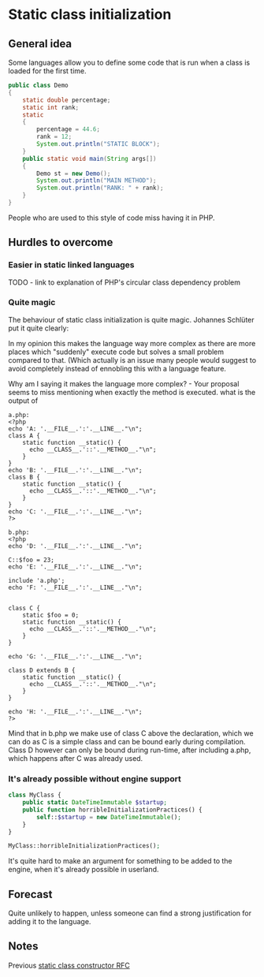 # Static class initialization

## General idea

Some languages allow you to define some code that is run when a class is loaded for the first time.

```java
public class Demo
{
    static double percentage;
    static int rank;
    static
    {
        percentage = 44.6;
        rank = 12;
        System.out.println("STATIC BLOCK");
    }
    public static void main(String args[])
    {
        Demo st = new Demo();
        System.out.println("MAIN METHOD");
        System.out.println("RANK: " + rank);
    }
}
```

People who are used to this style of code miss having it in PHP.

## Hurdles to overcome

### Easier in static linked languages

TODO - link to explanation of PHP's circular class dependency problem

### Quite magic

The behaviour of static class initialization is quite magic. Johannes Schlüter put it quite clearly:

  In my opinion this makes the language way more complex as there are more
  places which "suddenly" execute code but solves a small problem compared
  to that. (Which actually is an issue many people would suggest to avoid
  completely instead of ennobling this with a language feature.

  Why am I saying it makes the language more complex? - Your proposal
  seems to miss mentioning when exactly the method is executed. what is
  the output of

```
a.php:
<?php
echo 'A: '.__FILE__.':'.__LINE__."\n";
class A {
    static function __static() {
      echo __CLASS__.'::'.__METHOD__."\n";
    }
}
echo 'B: '.__FILE__.':'.__LINE__."\n";
class B {
    static function __static() {
      echo __CLASS__.'::'.__METHOD__."\n";
    }
}
echo 'C: '.__FILE__.':'.__LINE__."\n";
?>

b.php:
<?php
echo 'D: '.__FILE__.':'.__LINE__."\n";

C::$foo = 23;
echo 'E: '.__FILE__.':'.__LINE__."\n";

include 'a.php';
echo 'F: '.__FILE__.':'.__LINE__."\n";


class C {
    static $foo = 0;
    static function __static() {
      echo __CLASS__.'::'.__METHOD__."\n";
    }
}

echo 'G: '.__FILE__.':'.__LINE__."\n";

class D extends B {
    static function __static() {
      echo __CLASS__.'::'.__METHOD__."\n";
    }
}

echo 'H: '.__FILE__.':'.__LINE__."\n";
?>
```

  Mind that in b.php we make use of class C above the declaration, which
  we can do as C is a simple class and can be bound early during
  compilation. Class D however can only be bound during run-time, after
  including a.php, which happens after C was already used.


### It's already possible without engine support

```php
class MyClass {
    public static DateTimeImmutable $startup;
    public function horribleInitializationPractices() {
        self::$startup = new DateTimeImmutable();
    }
}

MyClass::horribleInitializationPractices();
```

It's quite hard to make an argument for something to be added to the engine, when it's already possible in userland.

## Forecast

Quite unlikely to happen, unless someone can find a strong justification for adding it to the language.

## Notes

Previous [static class constructor RFC](https://wiki.php.net/rfc/static_class_constructor)


